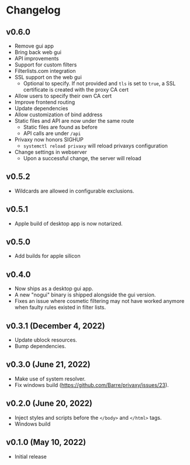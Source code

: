 # Changelog

## v0.6.0

- Remove gui app
- Bring back web gui
- API improvements
- Support for custom filters
- Filterlists.com integration
- SSL support on the web gui
  - Optional to specify. If not provided and `tls` is set
    to `true`, a SSL certificate is created with the proxy
    CA cert
- Allow users to specify their own CA cert
- Improve frontend routing
- Update dependencies
- Allow customization of bind address
- Static files and API are now under the same route
  - Static files are found as before
  - API calls are under `/api`
- Privaxy now honors SIGHUP
  - `systemctl reload privaxy` will reload privaxys configuration
- Change settings in webserver
  - Upon a successful change, the server will reload


## v0.5.2

- Wildcards are allowed in configurable exclusions.

## v0.5.1

- Apple build of desktop app is now notarized.

## v0.5.0

- Add builds for apple silicon

## v0.4.0

- Now ships as a desktop gui app.
- A new "nogui" binary is shipped alongside the gui version.
- Fixes an issue where cosmetic filtering may not have worked anymore when faulty rules existed in filter lists.

## v0.3.1 (December 4, 2022)

- Update ublock resources.
- Bump dependencies.

## v0.3.0 (June 21, 2022)

- Make use of system resolver.
- Fix windows build (<https://github.com/Barre/privaxy/issues/23>).

## v0.2.0 (June 20, 2022)

- Inject styles and scripts before the `</body>` and `</html>` tags.
- Windows build

## v0.1.0 (May 10, 2022)

- Initial release
